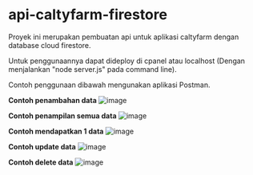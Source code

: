 # api-caltyfarm-firestore
Proyek ini merupakan pembuatan api untuk aplikasi caltyfarm dengan database cloud firestore.

Untuk penggunaannya dapat dideploy di cpanel atau localhost (Dengan menjalankan "node server.js" pada command line).

Contoh penggunaan dibawah mengunakan aplikasi Postman.

**Contoh penambahan data**
![image](https://user-images.githubusercontent.com/49330514/102423410-8e533d00-403b-11eb-9971-293ef5d85e77.png)

**Contoh penampilan semua data**
![image](https://user-images.githubusercontent.com/49330514/102423608-fdc92c80-403b-11eb-95ba-d1e8c267afc9.png)

**Contoh mendapatkan 1 data**
![image](https://user-images.githubusercontent.com/49330514/102423545-db371380-403b-11eb-9ca0-21f78b8e72f1.png)

**Contoh update data**
![image](https://user-images.githubusercontent.com/49330514/102423702-3406ac00-403c-11eb-865d-3c6179024258.png)

**Contoh delete data**
![image](https://user-images.githubusercontent.com/49330514/102423879-91026200-403c-11eb-8f9e-751b4a8821d0.png)
